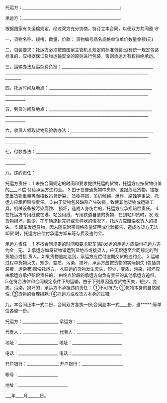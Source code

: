 
 


托运方：_________________________________________________;


承运方：_________________________________________________.


根据国家有关运输规定，经过双方充分协商，特订立本合同，以便双方共同遵 守


一，货物名称、规格、数量、价款： 货物编号品名规格单位单价数量金额(元)


二，包装要求：托运方必须按照国家主管机关规定的标准包装;没有统一规定包装 标准的，应根据保证货物运输安全的原则进行包装，否则承运方有权拒绝承运。


三，运输办法及运杂费负担：______________________________________________ ________________________________________________________________________ ________


四，托运时间及地点：____________________________________________________ ________________________________________________________________________ __________


五，到货时间及地点：____________________________________________________ ________________________________________________________________________ __________


六，收货人领取货物及验收办法：__________________________________________ ________________________________________________________________________ __________


七，付款办法：__________________________________________________________ ________________________________________________________________________ __________


八，违约责任：


托运方责任： 1.未按合同规定的时间和要求提供托运的货物，托运方应按货物价值的____%偿 付给承运方违约金。 2.由于在普通货物中夹带、匿报危险货物，错报笨重货物重量等而招致吊具断裂， 货物摔损，吊机倾翻，爆炸，腐蚀等事故，托运方应承担赔偿责任。 3.由于货物包装缺陷产生破损，致使其他货物或运输工具，机械设备被污染腐蚀、 损坏，造成人身伤亡的，托运方应承担赔偿责任。 4.在托运方专用线或在港、站公用线、专用铁道自装的货物，在到站卸货时，发 现货物损坏，缺少，在车辆施封完好或无异状的情况下，托运方应赔偿收货人的损 失。 5.罐车发运货物，因未随车附带规格质量证明或化验报告，造成收货方无法卸货 时，托运方应偿付承运方卸车等存费及违约金。


承运方责任： 1.不按合同规定的时间和要求配车(船)发运的承运方应偿付托运方违约金__元。 2.承运方如将货物错运到货地点或接货人，应无偿运至合同规定的到货地点或接 货人。如果货物逾期达到，承运方应偿付逾期交货的违约金。 3.运输过程中货物灭失，短少，变质，污染，损坏，承运方应按货物的实际损失 (包括包装费，运杂费)赔偿托运方。 4.联运的货物发生灭失，短少，变质，污染，损坏应由承运方承担赔偿责任的， 由终点阶段的承运方向负有责任的其他承运方追偿。 5.在符合法律和合同规定条件下的运输，由于下列原因造成货物灭失，短少，变 质，污染，损坏的，承运方不承担违约责任： ①不可抗力; ②货物本身的自然属性; ③货物的合理损耗; ④托运方或收货方本身的过错;


九，本合同正本一式二份，合同双方各执一份;合同副本一式____份，送*****;等单位各留一份。


托运方：__________________ 承运方：_______________________


代表人：__________________ 代表人：_______________________


地址：____________________ 地址：_________________________


电话：____________________ 电话：_________________________


开户银行：________________ 开户银行：_____________________


帐号：____________________


地址：_________________________


___年____月______日。
 


 

 
 
 
 
 
  


  
 

  


  


  
 
 
 
 

